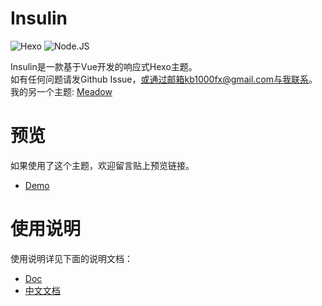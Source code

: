 # Insulin

![Hexo](https://img.shields.io/badge/Hexo-3.0+-blue) 
![Node.JS](https://img.shields.io/badge/node.js-6.0-brightgreen)

Insulin是一款基于Vue开发的响应式Hexo主题。    
如有任何问题请发Github Issue，或通过邮箱kb1000fx@gmail.com与我联系。   
我的另一个主题: [Meadow](https://github.com/kb1000fx/hexo-theme-meadow)

# 预览
如果使用了这个主题，欢迎留言贴上预览链接。

+ [Demo](https://note.garybear.cn/)

# 使用说明
使用说明详见下面的说明文档：

+ [Doc](https://kb1000fx.github.io/hexo-theme-insulin/#/en/)
+ [中文文档](https://kb1000fx.github.io/hexo-theme-insulin/#/)
  

